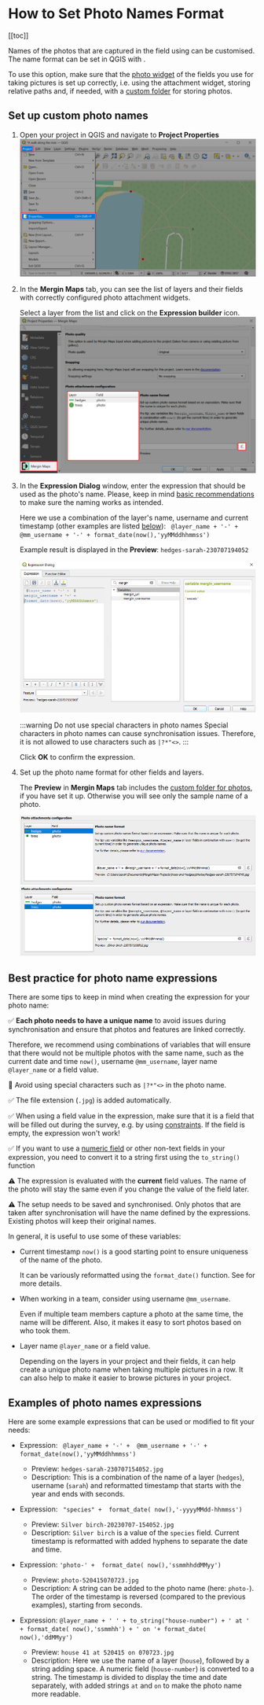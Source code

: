 # How to Set Photo Names Format

[[toc]]

Names of the photos that are captured in the field using <MobileAppName /> can be customised. The name format can be set in QGIS with <QGISPluginName />. 

To use this option, make sure that the [photo widget](../../layer/photos/) of the fields you use for taking pictures is set up correctly, i.e. using the attachment widget, storing relative paths and, if needed, with a [custom folder](../../layer/photos/#how-to-set-up-a-custom-folder-for-storing-photos) for storing photos. 

## Set up custom photo names

1. Open your <MainPlatformNameLink /> project in QGIS and navigate to **Project Properties**
   ![QGIS Project Properties](../qgis-project-properties.jpg "QGIS Project Properties")

2. In the **Mergin Maps** tab, you can see the list of layers and their fields with correctly configured photo attachment widgets.

   Select a layer from the list and click on the **Expression builder** icon.
   ![Mergin Maps QGIS Plugin Custom photo name setup](./plugin-photo-name-available-layers.jpg "Mergin Maps QGIS Plugin Custom photo name setup")
 
3. In the **Expression Dialog** window, enter the expression that should be used as the photo's name. Please, keep in mind [basic recommendations](#best-practice-for-photo-name-expressions) to make sure the naming works as intended.

   Here we use a combination of the layer's name, <MainPlatformName /> username and current timestamp (other examples are listed [below](#examples-of-photo-names-expressions)): 
   ` @layer_name + '-' +  @mm_username + '-' + format_date(now(),'yyMMddhhmmss')`
   
   Example result is displayed in the **Preview**: `hedges-sarah-230707194052`
   
   ![QGIS Expression for custom photo name](./plugin-photo-name-expression-builder.jpg "QGIS Expression for custom photo name")
   
   :::warning Do not use special characters in photo names
   Special characters in photo names can cause synchronisation issues. Therefore, it is not allowed to use characters such as `|?*"<>`.
   :::
   
   Click **OK** to confirm the expression.

4. Set up the photo name format for other fields and layers. 

   The **Preview** in **Mergin Maps** tab includes the [custom folder for photos](../../layer/photos/#how-to-set-up-a-custom-folder-for-storing-photos), if you have set it up. Otherwise you will see only the sample name of a photo.
  
   ![Mergin Maps QGIS Plugin photo name setup with custom folder](./plugin-photo-name-format-folder.jpg "Mergin Maps QGIS Plugin photo name setup with custom folder")  
   ![Mergin Maps QGIS Plugin Custom photo name setup without custom folder](./plugin-photo-name-format.jpg "Mergin Maps QGIS Plugin Custom photo name setup without custom folder")

## Best practice for photo name expressions
There are some tips to keep in mind when creating the expression for your photo name:

:white_check_mark: **Each photo needs to have a unique name** to avoid issues during synchronisation and ensure that photos and features are linked correctly.

Therefore, we recommend using combinations of variables that will ensure that there would not be multiple photos with the same name, such as the current date and time `now()`, <MainPlatformName /> username `@mm_username`, layer name `@layer_name` or a field value.

:no_entry_sign: Avoid using special characters such as `|?*"<>` in the photo name.

:white_check_mark: The file extension (`.jpg`) is added automatically.

:white_check_mark: When using a field value in the expression, make sure that it is a field that will be filled out during the survey, e.g. by using [constraints](../../layer/form-configuration/#constraints). If the field is empty, the expression won't work!

:white_check_mark: If you want to use a [numeric field](../../layer/form-widgets/#numbers) or other non-text fields in your expression, you need to convert it to a string first using the `to_string()` function

:warning: The expression is evaluated with the **current** field values. The name of the photo will stay the same even if you change the value of the field later.

:warning: The setup needs to be saved and synchronised. Only photos that are taken after synchronisation will have the name defined by the expressions. Existing photos will keep their original names.
   
In general, it is useful to use some of these variables:
- Current timestamp `now()` is a good starting point to ensure uniqueness of the name of the photo. 

  It can be variously reformatted using the `format_date()` function. See <QGISHelp ver="latest" link="/user_manual/expressions/functions_list.html#format-date" text="See QGIS User manual" /> for more details.
  
- When working in a team, consider using <MainPlatformName /> username `@mm_username`.
  
  Even if multiple team members capture a photo at the same time, the name will be different. Also, it makes it easy to sort photos based on who took them. 

- Layer name `@layer_name` or a field value.
  
  Depending on the layers in your project and their fields, it can help create a unique photo name when taking multiple pictures in a row. It can also help to make it easier to browse pictures in your <MainPlatformNameLink /> project.


## Examples of photo names expressions
Here are some example expressions that can be used or modified to fit your needs:

- Expression: ` @layer_name + '-' +  @mm_username + '-' + format_date(now(),'yyMMddhhmmss')`
   - Preview: `hedges-sarah-230707154052.jpg`
   - Description: This is a combination of the name of a layer (`hedges`), <MainPlatformName /> username (`sarah`) and reformatted timestamp that starts with the year and ends with seconds.

- Expression: ` "species" +  format_date( now(),'-yyyyMMdd-hhmmss')`
   - Preview: `Silver birch-20230707-154052.jpg`
   - Description: `Silver birch` is a value of the `species` field. Current timestamp is reformatted with added hyphens to separate the date and time.

- Expression: `'photo-' +  format_date( now(),'ssmmhhddMMyy')`
   - Preview: `photo-520415070723.jpg`
   - Description: A string can be added to the photo name (here: `photo-`). The order of the timestamp is reversed (compared to the previous examples), starting from seconds.

- Expression: `@layer_name + ' ' + to_string("house-number") + ' at ' + format_date( now(),'ssmmhh') + ' on '+ format_date( now(),'ddMMyy')`
   - Preview: `house 41 at 520415 on 070723.jpg`
   - Description: Here we use the name of a layer (`house`), followed by a string adding space. A numeric field (`house-number`) is converted to a string. The timestamp is divided to display the time and date separately, with added strings `at` and `on` to make the photo name more readable.
